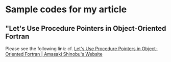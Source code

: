 # Sample codes for my article

## "Let's Use Procedure Pointers in Object-Oriented Fortran
Please see the following link:
cf. [Let's Use Procedure Pointers in Object-Oriented Fortran | Amasaki Shinobu's Website](https://shinobuamasaki.github.io/items/lets-use-procedure-pointers-in-object-oriented-fortran.html)
